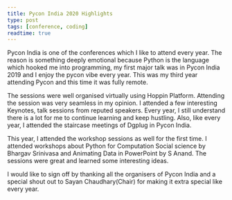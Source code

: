 ```yaml
---
title: Pycon India 2020 Highlights
type: post
tags: [conference, coding]
readtime: true
---
```


Pycon India is one of the conferences which I like to attend every year. The reason is something deeply emotional because Python is the language which hooked me into programming, my first major talk was in Pycon India 2019 and I enjoy the pycon vibe every year. This was my third year attending Pycon and this time it was fully remote.

The sessions were well organised virtually using Hoppin Platform. Attending the session was very seamless in my opinion. I attended a few interesting Keynotes, talk sessions from reputed speakers. Every year, I still understand there is a lot for me to continue learning and keep hustling. Also, like every year, I attended the staircase meetings of Dgplug in Pycon India.

This year, I attended the workshop sessions as well for the first time. I attended workshops about Python for Computation Social science by Bhargav Srinivasa and Animating Data in PowerPoint by S Anand. The sessions were great and learned some interesting ideas.

I would like to sign off by thanking all the organisers of Pycon India and a special shout out to Sayan Chaudhary(Chair) for making it extra special like every year.
